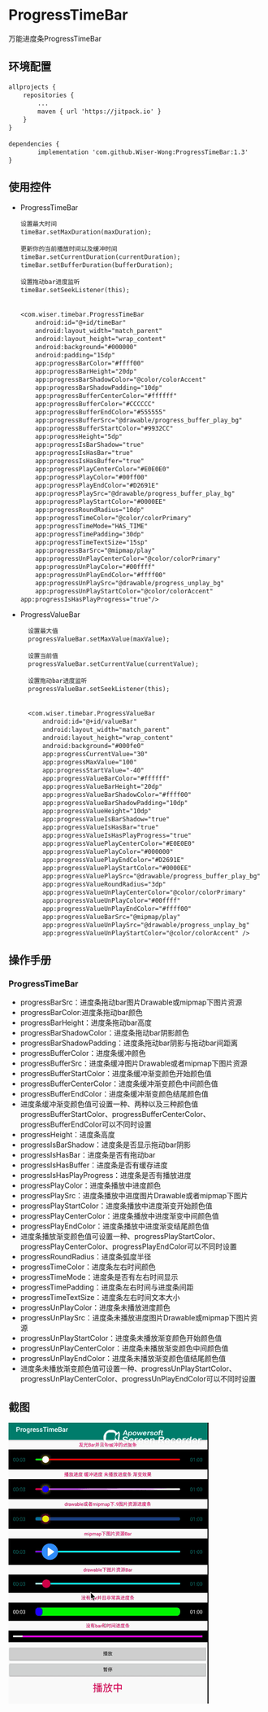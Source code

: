 # ProgressTimeBar
万能进度条ProgressTimeBar

## 环境配置
    allprojects {
		repositories {
			...
			maven { url 'https://jitpack.io' }
		}
	}
    
    dependencies {
	        implementation 'com.github.Wiser-Wong:ProgressTimeBar:1.3'
	}


## 使用控件

  * ProgressTimeBar
  
        设置最大时间
        timeBar.setMaxDuration(maxDuration);
    
        更新你的当前播放时间以及缓冲时间
        timeBar.setCurrentDuration(currentDuration);
        timeBar.setBufferDuration(bufferDuration);
    
        设置拖动bar进度监听
        timeBar.setSeekListener(this);
	
	
        <com.wiser.timebar.ProgressTimeBar
            android:id="@+id/timeBar"
            android:layout_width="match_parent"
            android:layout_height="wrap_content"
            android:background="#000000"
            android:padding="15dp"
            app:progressBarColor="#ffff00"
            app:progressBarHeight="20dp"
            app:progressBarShadowColor="@color/colorAccent"
            app:progressBarShadowPadding="10dp"
            app:progressBufferCenterColor="#ffffff"
            app:progressBufferColor="#CCCCCC"
            app:progressBufferEndColor="#555555"
            app:progressBufferSrc="@drawable/progress_buffer_play_bg"
            app:progressBufferStartColor="#9932CC"
            app:progressHeight="5dp"
            app:progressIsBarShadow="true"
            app:progressIsHasBar="true"
            app:progressIsHasBuffer="true"
            app:progressPlayCenterColor="#E0E0E0"
            app:progressPlayColor="#00ff00"
            app:progressPlayEndColor="#D2691E"
            app:progressPlaySrc="@drawable/progress_buffer_play_bg"
            app:progressPlayStartColor="#0000EE"
            app:progressRoundRadius="10dp"
            app:progressTimeColor="@color/colorPrimary"
            app:progressTimeMode="HAS_TIME"
            app:progressTimePadding="30dp"
            app:progressTimeTextSize="15sp"
            app:progressBarSrc="@mipmap/play"
            app:progressUnPlayCenterColor="@color/colorPrimary"
            app:progressUnPlayColor="#00ffff"
            app:progressUnPlayEndColor="#ffff00"
            app:progressUnPlaySrc="@drawable/progress_unplay_bg"
            app:progressUnPlayStartColor="@color/colorAccent"
	    app:progressIsHasPlayProgress="true"/>

* ProgressValueBar
  
        设置最大值
        progressValueBar.setMaxValue(maxValue);
    
        设置当前值
        progressValueBar.setCurrentValue(currentValue);
    
        设置拖动bar进度监听
        progressValueBar.setSeekListener(this);
	
	
        <com.wiser.timebar.ProgressValueBar
            android:id="@+id/valueBar"
            android:layout_width="match_parent"
            android:layout_height="wrap_content"
            android:background="#000fe0"
            app:progressCurrentValue="30"
            app:progressMaxValue="100"
            app:progressStartValue="-40"
            app:progressValueBarColor="#ffffff"
            app:progressValueBarHeight="20dp"
            app:progressValueBarShadowColor="#ffff00"
            app:progressValueBarShadowPadding="10dp"
            app:progressValueHeight="10dp"
            app:progressValueIsBarShadow="true"
            app:progressValueIsHasBar="true"
            app:progressValueIsHasPlayProgress="true"
            app:progressValuePlayCenterColor="#E0E0E0"
            app:progressValuePlayColor="#000000"
            app:progressValuePlayEndColor="#D2691E"
            app:progressValuePlayStartColor="#0000EE"
            app:progressValuePlaySrc="@drawable/progress_buffer_play_bg"
            app:progressValueRoundRadius="3dp"
            app:progressValueUnPlayCenterColor="@color/colorPrimary"
            app:progressValueUnPlayColor="#00ffff"
            app:progressValueUnPlayEndColor="#ffff00"
            app:progressValueBarSrc="@mipmap/play"
            app:progressValueUnPlaySrc="@drawable/progress_unplay_bg"
            app:progressValueUnPlayStartColor="@color/colorAccent" />

## 操作手册

### ProgressTimeBar
* progressBarSrc：进度条拖动bar图片Drawable或mipmap下图片资源
* progressBarColor:进度条拖动bar颜色
* progressBarHeight：进度条拖动bar高度
* progressBarShadowColor：进度条拖动bar阴影颜色
* progressBarShadowPadding：进度条拖动bar阴影与拖动bar间距离
* progressBufferColor：进度条缓冲颜色
* progressBufferSrc：进度条缓冲图片Drawable或者mipmap下图片资源
* progressBufferStartColor：进度条缓冲渐变颜色开始颜色值
* progressBufferCenterColor：进度条缓冲渐变颜色中间颜色值
* progressBufferEndColor：进度条缓冲渐变颜色结尾颜色值
* 进度条缓冲渐变颜色值可设置一种、两种以及三种颜色值progressBufferStartColor、progressBufferCenterColor、progressBufferEndColor可以不同时设置
* progressHeight：进度条高度
* progressIsBarShadow：进度条是否显示拖动bar阴影
* progressIsHasBar：进度条是否有拖动bar
* progressIsHasBuffer：进度条是否有缓存进度
* progressIsHasPlayProgress：进度条是否有播放进度
* progressPlayColor：进度条播放中进度颜色
* progressPlaySrc：进度条播放中进度图片Drawable或者mipmap下图片
* progressPlayStartColor：进度条播放中进度渐变开始颜色值
* progressPlayCenterColor：进度条播放中进度渐变中间颜色值
* progressPlayEndColor：进度条播放中进度渐变结尾颜色值
* 进度条播放渐变颜色值可设置一种、progressPlayStartColor、progressPlayCenterColor、progressPlayEndColor可以不同时设置
* progressRoundRadius：进度条弧度半径
* progressTimeColor：进度条左右时间颜色
* progressTimeMode：进度条是否有左右时间显示
* progressTimePadding：进度条左右时间与进度条间距
* progressTimeTextSize：进度条左右时间文本大小
* progressUnPlayColor：进度条未播放进度颜色
* progressUnPlaySrc：进度条未播放进度图片Drawable或mipmap下图片资源
* progressUnPlayStartColor：进度条未播放渐变颜色开始颜色值
* progressUnPlayCenterColor：进度条未播放渐变颜色中间颜色值
* progressUnPlayEndColor：进度条未播放渐变颜色值结尾颜色值
* 进度条未播放渐变颜色值可设置一种、progressUnPlayStartColor、progressUnPlayCenterColor、progressUnPlayEndColor可以不同时设置

## 截图
![images](https://github.com/Wiser-Wong/ProgressTimeBar/blob/master/images/timebar.gif)
